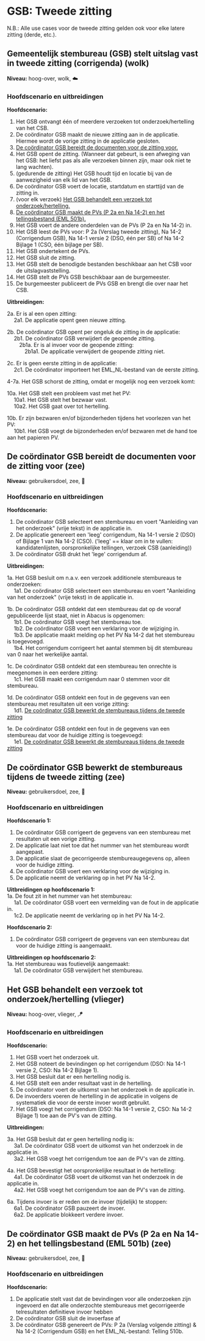 # GSB: Tweede zitting

N.B.: Alle use cases voor de tweede zitting gelden ook voor elke latere zitting (derde, etc.).

## Gemeentelijk stembureau (GSB) stelt uitslag vast in tweede zitting (corrigenda) (wolk)

__Niveau:__ hoog-over, wolk, ☁️

### Hoofdscenario en uitbreidingen

__Hoofdscenario:__  
1. Het GSB ontvangt één of meerdere verzoeken tot onderzoek/hertelling van het CSB.
2. De coördinator GSB maakt de nieuwe zitting aan in de applicatie. Hiermee wordt de vorige zitting in de applicatie gesloten.
3. [De coördinator GSB bereidt de documenten voor de zitting voor.](#de-coördinator-gsb-bereidt-de-documenten-voor-de-zitting-voor-zee)
4. Het GSB opent de zitting. (Wanneer dat gebeurt, is een afweging van het GSB: het liefst pas als alle verzoeken binnen zijn, maar ook niet te lang wachten).
5. (gedurende de zitting) Het GSB houdt tijd en locatie bij van de aanwezigheid van elk lid van het GSB.
6. De coördinator GSB voert de locatie, startdatum en starttijd van de zitting in.
7. (voor elk verzoek) [Het GSB behandelt een verzoek tot onderzoek/hertelling.](#het-gsb-behandelt-een-verzoek-tot-onderzoekhertelling-vlieger)
8. [De coördinator GSB maakt de PVs (P 2a en Na 14-2) en het tellingsbestand (EML 501b).](#de-coördinator-gsb-maakt-de-pvs-p-2a-en-na-14-2-en-het-tellingsbestand-eml-501b-zee)
9. Het GSB voert de andere onderdelen van de PVs (P 2a en Na 14-2) in.
10. Het GSB leest de PVs voor: P 2a (Verslag tweede zitting), Na 14-2 (Corrigendum GSB), Na 14-1 versie 2 (DSO, één per SB) of Na 14-2 Bijlage 1 (CSO, één bijlage per SB).
11. Het GSB ondertekent de PVs.
12. Het GSB sluit de zitting.
13. Het GSB stelt de benodigde bestanden beschikbaar aan het CSB voor de uitslagvaststelling.
14. Het GSB stelt de PVs GSB beschikbaar aan de burgemeester.
15. De burgemeester publiceert de PVs GSB en brengt die over naar het CSB.

__Uitbreidingen:__

2a. Er is al een open zitting:  
&emsp; 2a1. De applicatie opent geen nieuwe zitting.

2b. De coördinator GSB opent per ongeluk de zitting in de applicatie:  
&emsp; 2b1. De coördinator GSB verwijdert de geopende zitting.  
&emsp;&emsp; 2b1a. Er is al invoer voor de geopende zitting:  
&emsp;&emsp;&emsp; 2b1a1. De applicatie verwijdert de geopende zitting niet.

2c. Er is geen eerste zitting in de applicatie:  
&emsp; 2c1. De coördinator importeert het EML_NL-bestand van de eerste zitting.

4-7a. Het GSB schorst de zitting, omdat er mogelijk nog een verzoek komt:

10a. Het GSB stelt een probleem vast met het PV:  
&emsp; 10a1. Het GSB stelt het bezwaar vast.  
&emsp; 10a2. Het GSB gaat over tot hertelling.

10b. Er zijn bezwaren en/of bijzonderheden tijdens het voorlezen van het PV:  
&emsp; 10b1. Het GSB voegt de bijzonderheden en/of bezwaren met de hand toe aan het papieren PV.

## De coördinator GSB bereidt de documenten voor de zitting voor (zee)

__Niveau:__ gebruikersdoel, zee, 🌊

### Hoofdscenario en uitbreidingen

__Hoofdscenario:__  

1. De coördinator GSB selecteert een stembureau en voert "Aanleiding van het onderzoek" (vrije tekst) in de applicatie in.
2. De applicatie genereert een 'leeg' corrigendum, Na 14-1 versie 2 (DSO) of Bijlage 1 van Na 14-2 (CSO). ('leeg' == klaar om in te vullen: kandidatenlijsten, oorspronkelijke tellingen, verzoek CSB (aanleiding))
3. De coördinator GSB drukt het 'lege' corrigendum af.

__Uitbreidingen:__  

1a. Het GSB besluit om n.a.v. een verzoek additionele stembureaus te onderzoeken:  
&emsp; 1a1. De coördinator GSB selecteert een stembureau en voert "Aanleiding van het onderzoek" (vrije tekst) in de applicatie in.  

1b. De coördinator GSB ontdekt dat een stembureau dat op de vooraf gepubliceerde lijst staat, niet in Abacus is opgenomen:  
&emsp; 1b1. De coördinator GSB voegt het stembureau toe.  
&emsp; 1b2. De coördinator GSB voert een verklaring voor de wijziging in.  
&emsp; 1b3. De applicatie maakt melding op het PV Na 14-2 dat het stembureau is toegevoegd.  
&emsp; 1b4. Het corrigendum corrigeert het aantal stemmen bij dit stembureau van 0 naar het werkelijke aantal.  

1c. De coördinator GSB ontdekt dat een stembureau ten onrechte is meegenomen in een eerdere zitting:  
&emsp; 1c1. Het GSB maakt een corrigendum naar 0 stemmen voor dit stembureau.  

1d. De coördinator GSB ontdekt een fout in de gegevens van een stembureau met resultaten uit een vorige zitting:  
&emsp; 1d1. [De coördinator GSB bewerkt de stembureaus tijdens de tweede zitting](#de-coördinator-gsb-bewerkt-de-stembureaus-tijdens-de-tweede-zitting-zee)

1e. De coördinator GSB ontdekt een fout in de gegevens van een stembureau dat voor de huidige zitting is toegevoegd:  
&emsp; 1e1. [De coördinator GSB bewerkt de stembureaus tijdens de tweede zitting](#de-coördinator-gsb-bewerkt-de-stembureaus-tijdens-de-tweede-zitting-zee)


## De coördinator GSB bewerkt de stembureaus tijdens de tweede zitting (zee)

__Niveau:__ gebruikersdoel, zee, 🌊

### Hoofdscenario en uitbreidingen

__Hoofdscenario 1:__
1. De coördinator GSB corrigeert de gegevens van een stembureau met resultaten uit een vorige zitting.  
2. De applicatie laat niet toe dat het nummer van het stembureau wordt aangepast.  
3. De applicatie slaat de gecorrigeerde stembureaugegevens op, alleen voor de huidige zitting.  
4. De coördinator GSB voert een verklaring voor de wijziging in.  
5. De applicatie neemt de verklaring op in het PV Na 14-2.  


__Uitbreidingen op hoofdscenario 1:__  
1a. De fout zit in het nummer van het stembureau:  
&emsp; 1a1. De coördinator GSB voert een vermelding van de fout in de applicatie in.  
&emsp; 1c2. De applicatie neemt de verklaring op in het PV Na 14-2.  


__Hoofdscenario 2:__
1. De coördinator GSB corrigeert de gegevens van een stembureau dat voor de huidige zitting is aangemaakt.

__Uitbreidingen op hoofdscenario 2:__  
1a. Het stembureau was foutievelijk aangemaakt:  
&emsp; 1a1. De coördinator GSB verwijdert het stembureau.


## Het GSB behandelt een verzoek tot onderzoek/hertelling (vlieger)

__Niveau:__ hoog-over, vlieger, 🪁

### Hoofdscenario en uitbreidingen

__Hoofdscenario:__  

1. Het GSB voert het onderzoek uit.
2. Het GSB noteert de bevindingen op het corrigendum (DSO: Na 14-1 versie 2, CSO: Na 14-2 Bijlage 1).
3. Het GSB besluit dat er een hertelling nodig is.
4. Het GSB stelt een ander resultaat vast in de hertelling.
5. De coördinator voert de uitkomst van het onderzoek in de applicatie in.
6. De invoerders voeren de hertelling in de applicatie in volgens de systematiek die voor de eerste invoer wordt gebruikt.
7. Het GSB voegt het corrigendum (DSO: Na 14-1 versie 2, CSO: Na 14-2 Bijlage 1) toe aan de PV's van de zitting.

__Uitbreidingen:__  

3a. Het GSB besluit dat er geen hertelling nodig is:  
&emsp; 3a1. De coördinator GSB voert de uitkomst van het onderzoek in de applicatie in.  
&emsp; 3a2. Het GSB voegt het corrigendum toe aan de PV's van de zitting.  

4a. Het GSB bevestigt het oorspronkelijke resultaat in de hertelling:  
&emsp; 4a1. De coördinator GSB voert de uitkomst van het onderzoek in de applicatie in.  
&emsp; 4a2. Het GSB voegt het corrigendum toe aan de PV's van de zitting.  

6a. Tijdens invoer is er reden om de invoer (tijdelijk) te stoppen:  
&emsp; 6a1. De coördinator GSB pauzeert de invoer.  
&emsp; 6a2. De applicatie blokkeert verdere invoer.  

## De coördinator GSB maakt de PVs (P 2a en Na 14-2) en het tellingsbestand (EML 501b) (zee)

__Niveau:__ gebruikersdoel, zee, 🌊

### Hoofdscenario en uitbreidingen

__Hoofdscenario:__

1. De applicatie stelt vast dat de bevindingen voor alle onderzoeken zijn ingevoerd en dat alle onderzochte stembureaus met gecorrigeerde telresultaten definitieve invoer hebben
2. De coördinator GSB sluit de invoerfase af
3. De coördinator GSB genereert de PVs: P 2a (Verslag volgende zitting) & Na 14-2 (Corrigendum GSB) en het EML_NL-bestand: Telling 510b.
